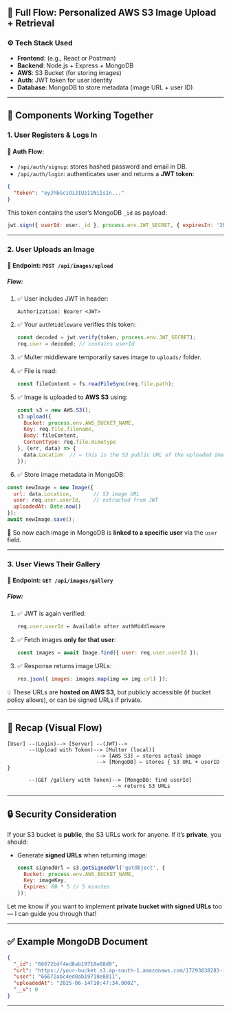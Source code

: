 
## 🔁 Full Flow: Personalized AWS S3 Image Upload + Retrieval

### ⚙️ Tech Stack Used

* **Frontend**: (e.g., React or Postman)
* **Backend**: Node.js + Express + MongoDB
* **AWS**: S3 Bucket (for storing images)
* **Auth**: JWT token for user identity
* **Database**: MongoDB to store metadata (image URL + user ID)

---

## 🧱 Components Working Together

### 1. **User Registers & Logs In**

#### 🔐 Auth Flow:

* `/api/auth/signup`: stores hashed password and email in DB.
* `/api/auth/login`: authenticates user and returns a **JWT token**:

```json
{
  "token": "eyJhbGciOiJIUzI1NiIsIn..."
}
```

This token contains the user’s MongoDB `_id` as payload:

```js
jwt.sign({ userId: user._id }, process.env.JWT_SECRET, { expiresIn: '2h' });
```

---

### 2. **User Uploads an Image**

#### 🔼 Endpoint: `POST /api/images/upload`

##### Flow:

1. ✅ User includes JWT in header:

   ```
   Authorization: Bearer <JWT>
   ```

2. ✅ Your `authMiddleware` verifies this token:

   ```js
   const decoded = jwt.verify(token, process.env.JWT_SECRET);
   req.user = decoded; // contains userId
   ```

3. ✅ Multer middleware temporarily saves image to `uploads/` folder.

4. ✅ File is read:

   ```js
   const fileContent = fs.readFileSync(req.file.path);
   ```

5. ✅ Image is uploaded to **AWS S3** using:

   ```js
   const s3 = new AWS.S3();
   s3.upload({
     Bucket: process.env.AWS_BUCKET_NAME,
     Key: req.file.filename,
     Body: fileContent,
     ContentType: req.file.mimetype
   }, (err, data) => {
     data.Location  // ← this is the S3 public URL of the uploaded image
   });
   ```

6. ✅ Store image metadata in MongoDB:

```js
const newImage = new Image({
  url: data.Location,       // S3 image URL
  user: req.user.userId,    // extracted from JWT
  uploadedAt: Date.now()
});
await newImage.save();
```

📌 So now each image in MongoDB is **linked to a specific user** via the `user` field.

---

### 3. **User Views Their Gallery**

#### 🔽 Endpoint: `GET /api/images/gallery`

##### Flow:

1. ✅ JWT is again verified:

   ```js
   req.user.userId ← Available after authMiddleware
   ```

2. ✅ Fetch images **only for that user**:

   ```js
   const images = await Image.find({ user: req.user.userId });
   ```

3. ✅ Response returns image URLs:

   ```js
   res.json({ images: images.map(img => img.url) });
   ```

💡 These URLs are **hosted on AWS S3**, but publicly accessible (if bucket policy allows), or can be signed URLs if private.

---

## 🧠 Recap (Visual Flow)

```
[User] --(Login)--> [Server] --(JWT)-->
       --(Upload with Token)--> [Multer (local)] 
                             --> [AWS S3] ← stores actual image
                             --> [MongoDB] ← stores { S3 URL + userID }

       --(GET /gallery with Token)--> [MongoDB: find userId]
                                  --> returns S3 URLs
```

---

## 🔒 Security Consideration

If your S3 bucket is **public**, the S3 URLs work for anyone.
If it’s **private**, you should:

* Generate **signed URLs** when returning image:

  ```js
  const signedUrl = s3.getSignedUrl('getObject', {
    Bucket: process.env.AWS_BUCKET_NAME,
    Key: imageKey,
    Expires: 60 * 5 // 5 minutes
  });
  ```

Let me know if you want to implement **private bucket with signed URLs** too — I can guide you through that!

---

## ✅ Example MongoDB Document

```json
{
  "_id": "66672bdf4ed8ab19718e88d0",
  "url": "https://your-bucket.s3.ap-south-1.amazonaws.com/17293838283-image.png",
  "user": "66672abc4ed8ab19718e8811",
  "uploadedAt": "2025-06-14T10:47:34.000Z",
  "__v": 0
}
```

---

